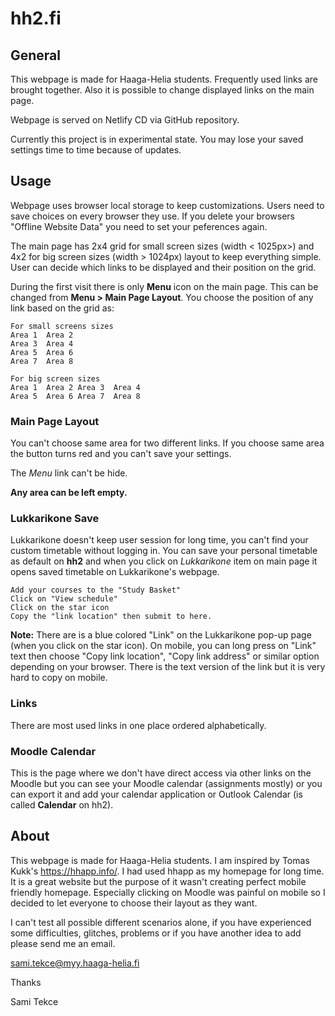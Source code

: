 # hh2.fi

## General

This webpage is made for Haaga-Helia students. Frequently used links are brought together. Also it is possible to change displayed links on the main page.

Webpage is served on Netlify CD via GitHub repository.

Currently this project is in experimental state. You may lose your saved settings time to time because of updates.

## Usage

Webpage uses browser local storage to keep customizations. Users need to save choices on every browser they use. If you delete your browsers "Offline Website Data" you need to set your peferences again.


The main page has 2x4 grid for small screen sizes (width < 1025px>) and 4x2 for big screen sizes (width > 1024px) layout to keep everything simple. User can decide which links to be displayed and their position on the grid. 

During the first visit there is only **Menu** icon on the main page. This can be changed from **Menu > Main Page Layout**. You choose the position of any link based on the grid as:

```
For small screens sizes
Area 1  Area 2
Area 3  Area 4
Area 5  Area 6
Area 7  Area 8
```

```
For big screen sizes
Area 1  Area 2 Area 3  Area 4
Area 5  Area 6 Area 7  Area 8
```



### Main Page Layout

You can't choose same area for two different links. If you choose same area the button turns red and you can't save your settings. 

The *Menu* link can't be hide.

**Any area can be left empty.** 

### Lukkarikone Save

Lukkarikone doesn't keep user session for long time, you can't find your custom timetable without logging in. You can save your personal timetable as default on **hh2** and when you click on _Lukkarikone_ item on main page it opens saved timetable on Lukkarikone's webpage.

```
Add your courses to the "Study Basket"
Click on "View schedule"
Click on the star icon
Copy the "link location" then submit to here.
```
**Note:** There are is a blue colored "Link" on the Lukkarikone pop-up page (when you click on the star icon). On mobile, you can long press on "Link" text then choose "Copy link location", "Copy link address" or similar option depending on your browser. There is the text version of the link but it is very hard to copy on mobile.  


### Links

There are most used links in one place ordered alphabetically.

### Moodle Calendar

This is the page where we don't have direct access via other links on the Moodle but you can see your Moodle calendar (assignments mostly) or you can export it and add your calendar application or Outlook Calendar (is called **Calendar** on hh2).


## About

This webpage is made for Haaga-Helia students. I am inspired by Tomas Kukk's https://hhapp.info/. I had used hhapp as my homepage for long time. It is a great website but the purpose of it wasn't creating perfect mobile friendly homepage. Especially clicking on Moodle was painful on mobile so I decided to let everyone to choose their layout as they want.  

I can't test all possible different scenarios alone, if you have experienced some difficulties, glitches, problems or if you have another idea to add please send me an email.


sami.tekce@myy.haaga-helia.fi

Thanks

Sami Tekce
